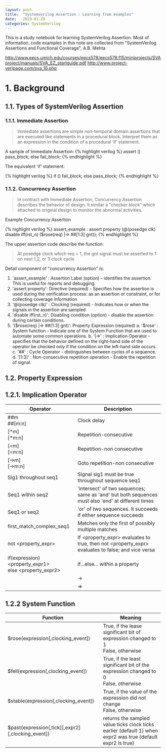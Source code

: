 ```yaml
---
layout: post
title:  "Systemverilog Assertion : Learning from examples"
date:   2019-01-29
categories: SystemVerilog
---
```


This is a study notebook for learning SystemVerilog Assertion. Most of information, code examples in this note are collected from "SystemVerilog Assertions and Functional Coverage", A.B. Mehta

http://www.eecs.umich.edu/courses/eecs578/eecs578.f15/miniprojects/SVAproject/manuals/SVA_EZ_startguide.pdf
http://www.project-veripage.com/sva_16.php

# 1. Background
## 1.1. Types of SystemVerilog Assertion
### 1.1.1. Immediate Assertion
> Immediate assertions are simple non-temporal domain assertions that are executed like statements in a procedural block. Interpret them as an expression in the condition of a procedural ‘if’ statement.

A sample of Immediate Assertion:
{% highlight verilog %}
assert (<Boolean expression>)
   pass_block;
else 
   fail_block;
{% endhighlight %}

The equivalent 'if' statement:

{% highlight verilog %}
if (<Boolean expression>)
   fail_block;
else 
   pass_block;
{% endhighlight %}

### 1.1.2. Concurrency Assertion
> In contract with Immediate Assertion, Concurrency Assertion describes the behavior of design. It similar a "checker block" which attached to original design to monitor the abnormal activities. 

Example Concurrency Assertion

{% highlight verilog %}
assert_example : assert property (@(posedge clk)
                 disable iff(rst_n) ($rose(req) |=> ##[1:3] gnt));
{% endhighlight %}

The upper assertion code describe the function: 
> At posedge clock which req = 1, the gnt signal must be asserted to 1 on next 1,2, or 3 clock cycle 

Detail component of "concurrency Assertion" is:
1. 'assert_example' : Assertion Label (option) - identifies the assertion. This is useful for reports and debugging.
2. 'assert property': Directive (required) - Specifies how the assertion is used during the verification process: as an assertion or constraint, or for collecting coverage information  
3. '@(posedge clk)' : Clocking (required) - Indicates how or when the signals in the assertion are sampled
4. 'disable iff(rst_n)': Disabling condition (option) - disable the assertion during certain conditions.
5. '($rose(req) |=> ##[1:3] gnt)': Property Expression (required)
  a. '$rose' : System function - Indicate one of the System Function that are used to automate some common operations.
  b. '|=>' : Implication Operator - specifies that the behavior defined on the right-hand side of the operator be checked only if the condition on the left-hand side occurs.
  c. '##'  : Cycle Operator - distinguishes between cycles of a sequence.
  d. '[1:3]' : Non-consecutive repetition operation - Enable the repetition of signal. 

## 1.2. Property Expression
## 1.2.1. Implication Operator

| Operator                                                   | Description                                                                                       |
|------------------------------------------------------------|---------------------------------------------------------------------------------------------------|
| ##m <br> ##[m:n]                                           | Clock delay                                                                                       |
| [*m] <br> [*m:n]                                           | Repetition-consecutive                                                                            |
| [=m] <br> [=m:n]                                           | Repetition-non consecutive                                                                        |
| [->m] <br> [->m:n]                                         | Goto repetition-non consecutive                                                                   |
| Sig1 throughout seq1                                       | Signal sig1 must be true throughout sequence seq1                                                 |
| Seq1 within seq2                                           | 'intersect' of two sequences; same as 'and' but both sequences must also 'end' at different times |
| Seq1 or seq2                                               | 'or' of two sequences. It succeeds if either sequence succeeds                                    |
| first_match_complex_seq1                                   | Matches only the first of possibly multiple matches                                               |
| not <property_expr>                                        | If <property_expr> evaluates to true, then not <property_expr> evaluates to false; and vice versa |
| if(expression) <property_expr1> <br> else <property_expr2> | if...else... within a property                                                                    |
| |->                                                        | Overlapping implication operator                                                                  |
| |=>                                                        | Non-overlapping implication operator                                                              |

## 1.2.2 System Function

| Function                                          | Meaning                                                                                                     |
|---------------------------------------------------|-------------------------------------------------------------------------------------------------------------|
| $rose(expression[,clocking_event])                | True, if the lease significant bit of expression changed to 1 <br> False, otherwise                         |
| $fell(expression[,clocking_event])                | True, if the least significant bit of the expression changed to 0 <br> False, otherwise                     |
| $stable(expression[,clocking_event])              | True, if the value of the expression did not change <br> False, otherwise                                   |
| $past(expression[,tick][,expr2][,clocking_event]) | returns the sampled value ticks clock ticks earlier (default 1) when expr2 was true (default expr2 is true) |

